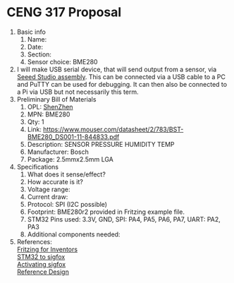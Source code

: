 # CENG 317 Proposal
1. Basic info
     1. Name: 
     2. Date: 
     3. Section:
     4. Sensor choice: BME280
2. I will make USB serial device, that will send output from a sensor, via [Seeed Studio assembly](https://www.seeedstudio.com/fusion_pcb.html). This can be connected via a USB cable to a PC and PuTTY can be used for debugging. It can then also be connected to a Pi via USB but not necessarily this term. 
3. Preliminary Bill of Materials
    1. OPL: [ShenZhen](https://www.seeedstudio.com/opl.html)
    2. MPN: BME280
	3. Qty: 1
	4. Link: https://www.mouser.com/datasheet/2/783/BST-BME280_DS001-11-844833.pdf
    5. Description:	SENSOR PRESSURE HUMIDITY TEMP
	6. Manufacturer: Bosch
	7. Package: 2.5mmx2.5mm LGA
4. Specifications
    1. What does it sense/effect?
	2. How accurate is it?
    3. Voltage range:
	4. Current draw:
	5. Protocol: SPI (I2C possible)
	6. Footprint: BME280r2 provided in Fritzing example file.
	7. STM32 Pins used: 3.3V, GND, SPI: PA4, PA5, PA6, PA7, UART: PA2, PA3
	8. Additional components needed:
5. References:    
[Fritzing for Inventors](https://learning-oreilly-com.ezproxy.humber.ca/library/view/fritzing-for-inventors/9780071844642/ch01.html#ch01)    
[STM32 to sigfox](https://medium.com/coinmonks/connect-stm32-blue-pill-to-sigfox-28c6f91bddc1)    
[Activating sigfox](https://backend.sigfox.com/activate)    
[Reference Design](https://community.bosch-sensortec.com/t5/Knowledge-base/BME280-series-humidity-sensor-design-guide/ta-p/7385)
